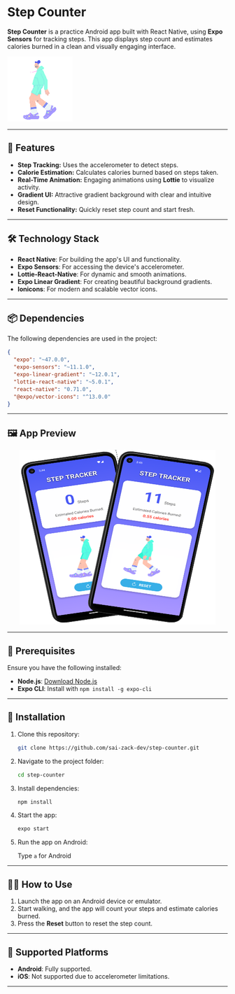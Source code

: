 
# Step Counter

**Step Counter** is a practice Android app built with React Native, using **Expo Sensors** for tracking steps. This app displays step count and estimates calories burned in a clean and visually engaging interface.

![Walking Animation](./assets/walking.gif)

---

## 🚀 Features

- **Step Tracking:** Uses the accelerometer to detect steps.
- **Calorie Estimation:** Calculates calories burned based on steps taken.
- **Real-Time Animation:** Engaging animations using **Lottie** to visualize activity.
- **Gradient UI:** Attractive gradient background with clear and intuitive design.
- **Reset Functionality:** Quickly reset step count and start fresh.

---

## 🛠️ Technology Stack

- **React Native**: For building the app's UI and functionality.
- **Expo Sensors**: For accessing the device's accelerometer.
- **Lottie-React-Native**: For dynamic and smooth animations.
- **Expo Linear Gradient**: For creating beautiful background gradients.
- **Ionicons**: For modern and scalable vector icons.

---

## 📦 Dependencies

The following dependencies are used in the project:

```json
{
  "expo": "~47.0.0",
  "expo-sensors": "~11.1.0",
  "expo-linear-gradient": "~12.0.1",
  "lottie-react-native": "~5.0.1",
  "react-native": "0.71.0",
  "@expo/vector-icons": "^13.0.0"
}
```

---

## 🖼️ App Preview

<div align="center">
  <img src="./assets/preview.png" alt="Step Counter Preview" width="450" height="400">
</div>

---

## 🚨 Prerequisites

Ensure you have the following installed:

- **Node.js**: [Download Node.js](https://nodejs.org/)
- **Expo CLI**: Install with `npm install -g expo-cli`

---

## 🔧 Installation

1. Clone this repository:
   ```bash
   git clone https://github.com/sai-zack-dev/step-counter.git
   ```

2. Navigate to the project folder:
   ```bash
   cd step-counter
   ```

3. Install dependencies:
   ```bash
   npm install
   ```

4. Start the app:
   ```bash
   expo start
   ```
   
5. Run the app on Android:

    Type  `a`  for Android
---

## 🏃‍♀️ How to Use

1. Launch the app on an Android device or emulator.
2. Start walking, and the app will count your steps and estimate calories burned.
3. Press the **Reset** button to reset the step count.

---

## 📱 Supported Platforms

- **Android**: Fully supported.
- **iOS**: Not supported due to accelerometer limitations.

---
